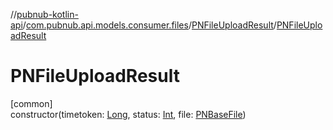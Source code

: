 //[pubnub-kotlin-api](../../../index.md)/[com.pubnub.api.models.consumer.files](../index.md)/[PNFileUploadResult](index.md)/[PNFileUploadResult](-p-n-file-upload-result.md)

# PNFileUploadResult

[common]\
constructor(timetoken: [Long](https://kotlinlang.org/api/latest/jvm/stdlib/kotlin/-long/index.html), status: [Int](https://kotlinlang.org/api/latest/jvm/stdlib/kotlin/-int/index.html), file: [PNBaseFile](../-p-n-base-file/index.md))
